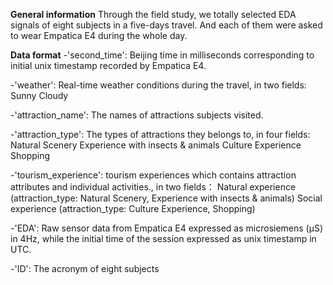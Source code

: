 **General information**
Through the field study, we totally selected EDA signals of eight subjects in a five-days travel. And each of them were asked to wear Empatica E4 during the whole day.

**Data format**
-'second_time': Beijing time in milliseconds corresponding to initial unix timestamp recorded by Empatica E4.

-'weather': Real-time weather conditions during the travel, in two fields:
                 Sunny
                 Cloudy

-'attraction_name': The names of attractions subjects visited.

-'attraction_type': The types of attractions they belongs to, in four fields:
                            Natural Scenery
                            Experience with insects & animals
                            Culture Experience
                            Shopping

-'tourism_experience': tourism experiences which contains attraction attributes and individual activities., in two fields：
                                  Natural experience (attraction_type: Natural Scenery, Experience with insects & animals)
                                  Social experience (attraction_type: Culture Experience, Shopping)

-'EDA': Raw sensor data from Empatica E4 expressed as microsiemens (μS) in 4Hz, while the initial time of the session expressed as unix timestamp in UTC.

-'ID': The acronym of eight subjects
